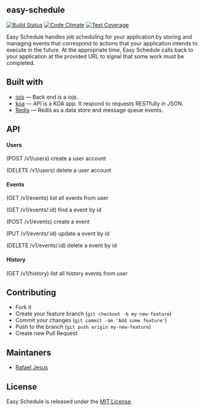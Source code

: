 ## easy-schedule

[![Build Status](https://travis-ci.org/rafaeljesus/easy-schedule.svg)](https://travis-ci.org/rafaeljesus/easy-schedule) [![Code Climate](https://codeclimate.com/github/rafaeljesus/easy-schedule/badges/gpa.svg)](https://codeclimate.com/github/rafaeljesus/easy-schedule) [![Test Coverage](https://codeclimate.com/github/rafaeljesus/easy-schedule/badges/coverage.svg)](https://codeclimate.com/github/rafaeljesus/easy-schedule/coverage)

Easy Schedule handles job scheduling for your application by storing and managing events that correspond to actions that your application intends to execute in the future.
At the appropriate time, Easy Schedule calls back to your application at the provided URL to signal that some work must be completed.

## Built with
- [iojs](https://iojs.org) &mdash; Back end is a iojs.
- [koa](http://koajs.com) &mdash; API is a KOA app. It respond to requests RESTfully in JSON.
- [Redis](http://redis.io) &mdash; Redis as a data store and message queue events.

## API

#### Users
(POST /v1/users) create a user account

(DELETE /v1/users) delete a user account

#### Events
(GET /v1/events) list all events from user

(GET /v1/events/:id) find a event by id

(POST /v1/events) create a event

(PUT /v1/events/:id) update a event by id

(DELETE /v1/events/:id) delete a event by id

#### History
(GET /v1/history) list all history events from user

## Contributing
- Fork it
- Create your feature branch (`git checkout -b my-new-feature`)
- Commit your changes (`git commit -am 'Add some feature'`)
- Push to the branch (`git push origin my-new-feature`)
- Create new Pull Request

## Maintaners

* [Rafael Jesus](https://github.com/rafaeljesus)

## License
Easy Schedule is released under the [MIT License](http://www.opensource.org/licenses/MIT).

